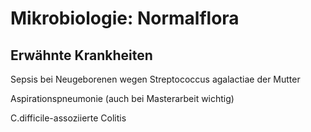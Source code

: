 # Mikrobiologie: Normalflora

## Erwähnte Krankheiten

Sepsis bei Neugeborenen wegen Streptococcus agalactiae der Mutter

Aspirationspneumonie (auch bei Masterarbeit wichtig)

C.difficile-assoziierte Colitis
